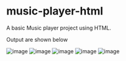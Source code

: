 # music-player-html
A basic Music player project using HTML.

Output are shown below

![image](https://github.com/user-attachments/assets/2d79b259-8462-4359-8961-696ad8ed9e44)
![image](https://github.com/user-attachments/assets/aeb60f91-ee3f-4ad8-aac7-5a97c7b98a2c)
![image](https://github.com/user-attachments/assets/dc7a9ee4-716f-42ce-8e15-2fda0551d6ff)
![image](https://github.com/user-attachments/assets/191f71c4-ee1b-45d7-8916-46ab21021659)
![image](https://github.com/user-attachments/assets/bdae0e8f-92e1-40a7-9be4-c8ff22d15677)





